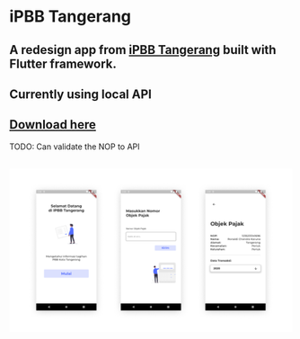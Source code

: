 # iPBB Tangerang

## A redesign app from [iPBB Tangerang](https://play.google.com/store/apps/details?id=com.opensipkd.ipbb_tgr&hl=en&gl=US) built with Flutter framework.
## Currently using local API


## [Download here](https://github.com/ronaldichandra/ipbb-tangerang/releases/download/1.1.1/app-release.apk)

TODO: Can validate the NOP to API

<br>
<img src="https://raw.githubusercontent.com/ronaldichandra/ipbb-tangerang/main/screenshots/ss1.png" width="1000">
